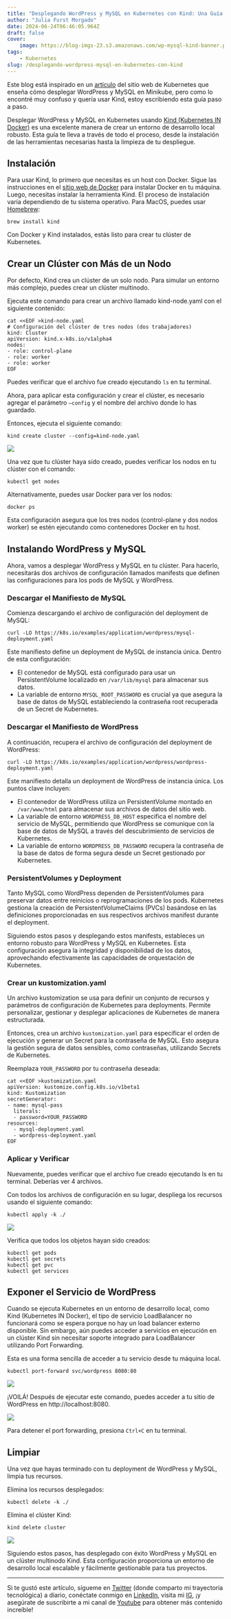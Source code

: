 ```yaml
---
title: "Desplegando WordPress y MySQL en Kubernetes con Kind: Una Guía Paso a Paso"
author: "Julia Furst Morgado"
date: 2024-06-24T06:46:05.964Z
draft: false
cover:
    image: https://blog-imgs-23.s3.amazonaws.com/wp-mysql-kind-banner.png
tags: 
    - Kubernetes
slug: /desplegando-wordpress-mysql-en-kubernetes-con-kind
---
```


Este blog está inspirado en un [artículo](https://kubernetes.io/docs/tutorials/stateful-application/mysql-wordpress-persistent-volume/) del sitio web de Kubernetes que enseña cómo desplegar WordPress y MySQL en Minikube, pero como lo encontré muy confuso y quería usar Kind, estoy escribiendo esta guía paso a paso.

Desplegar WordPress y MySQL en Kubernetes usando [Kind (Kubernetes IN Docker)](https://kind.sigs.k8s.io/) es una excelente manera de crear un entorno de desarrollo local robusto. Esta guía te lleva a través de todo el proceso, desde la instalación de las herramientas necesarias hasta la limpieza de tu despliegue.

## Instalación

Para usar Kind, lo primero que necesitas es un host con Docker. Sigue las instrucciones en el [sitio web de Docker](https://docs.docker.com/get-docker/) para instalar Docker en tu máquina. Luego, necesitas instalar la herramienta Kind. El proceso de instalación varía dependiendo de tu sistema operativo. Para MacOS, puedes usar [Homebrew](https://formulae.brew.sh/formula/kind):

`brew install kind`

Con Docker y Kind instalados, estás listo para crear tu clúster de Kubernetes.

## Crear un Clúster con Más de un Nodo
Por defecto, Kind crea un clúster de un solo nodo. Para simular un entorno más complejo, puedes crear un clúster multinodo.

Ejecuta este comando para crear un archivo llamado kind-node.yaml con el siguiente contenido:

```
cat <<EOF >kind-node.yaml
# Configuración del clúster de tres nodos (dos trabajadores)
kind: Cluster
apiVersion: kind.x-k8s.io/v1alpha4
nodes:
- role: control-plane
- role: worker
- role: worker
EOF
```

Puedes verificar que el archivo fue creado ejecutando `ls` en tu terminal.

Ahora, para aplicar esta configuración y crear el clúster, es necesario agregar el parámetro `–config` y el nombre del archivo donde lo has guardado.

Entonces, ejecuta el siguiente comando: 

`kind create cluster --config=kind-node.yaml`

![](https://blog-imgs-23.s3.amazonaws.com/kind-cluster.png)

Una vez que tu clúster haya sido creado, puedes verificar los nodos en tu clúster con el comando: 

`kubectl get nodes`

Alternativamente, puedes usar Docker para ver los nodos: 

`docker ps`

Esta configuración asegura que los tres nodos (control-plane y dos nodos worker) se estén ejecutando como contenedores Docker en tu host.

## Instalando WordPress y MySQL
Ahora, vamos a desplegar WordPress y MySQL en tu clúster. Para hacerlo, necesitarás dos archivos de configuración llamados manifests que definen las configuraciones para los pods de MySQL y WordPress.

### Descargar el Manifiesto de MySQL
Comienza descargando el archivo de configuración del deployment de MySQL:

`curl -LO https://k8s.io/examples/application/wordpress/mysql-deployment.yaml`

Este manifiesto define un deployment de MySQL de instancia única. Dentro de esta configuración:

- El contenedor de MySQL está configurado para usar un PersistentVolume localizado en `/var/lib/mysql` para almacenar sus datos.
- La variable de entorno `MYSQL_ROOT_PASSWORD` es crucial ya que asegura la base de datos de MySQL estableciendo la contraseña root recuperada de un Secret de Kubernetes.

### Descargar el Manifiesto de WordPress
A continuación, recupera el archivo de configuración del deployment de WordPress:

`curl -LO https://k8s.io/examples/application/wordpress/wordpress-deployment.yaml`

Este manifiesto detalla un deployment de WordPress de instancia única. Los puntos clave incluyen:

- El contenedor de WordPress utiliza un PersistentVolume montado en `/var/www/html` para almacenar sus archivos de datos del sitio web.
- La variable de entorno `WORDPRESS_DB_HOST` especifica el nombre del servicio de MySQL, permitiendo que WordPress se comunique con la base de datos de MySQL a través del descubrimiento de servicios de Kubernetes.
- La variable de entorno `WORDPRESS_DB_PASSWORD` recupera la contraseña de la base de datos de forma segura desde un Secret gestionado por Kubernetes.

### PersistentVolumes y Deployment
Tanto MySQL como WordPress dependen de PersistentVolumes para preservar datos entre reinicios o reprogramaciones de los pods. Kubernetes gestiona la creación de PersistentVolumeClaims (PVCs) basándose en las definiciones proporcionadas en sus respectivos archivos manifest durante el deployment.

Siguiendo estos pasos y desplegando estos manifests, estableces un entorno robusto para WordPress y MySQL en Kubernetes. Esta configuración asegura la integridad y disponibilidad de los datos, aprovechando efectivamente las capacidades de orquestación de Kubernetes.

### Crear un kustomization.yaml
Un archivo kustomization se usa para definir un conjunto de recursos y parámetros de configuración de Kubernetes para deployments. Permite personalizar, gestionar y desplegar aplicaciones de Kubernetes de manera estructurada.

Entonces, crea un archivo `kustomization.yaml` para especificar el orden de ejecución y generar un Secret para la contraseña de MySQL. Esto asegura la gestión segura de datos sensibles, como contraseñas, utilizando Secrets de Kubernetes.

Reemplaza `YOUR_PASSWORD` por tu contraseña deseada:

```
cat <<EOF >kustomization.yaml
apiVersion: kustomize.config.k8s.io/v1beta1
kind: Kustomization 
secretGenerator:
- name: mysql-pass
  literals:
  - password=YOUR_PASSWORD
resources:
  - mysql-deployment.yaml
  - wordpress-deployment.yaml
EOF
```

### Aplicar y Verificar
Nuevamente, puedes verificar que el archivo fue creado ejecutando ls en tu terminal. Deberías ver 4 archivos.

Con todos los archivos de configuración en su lugar, despliega los recursos usando el siguiente comando:

`kubectl apply -k ./`

![](https://blog-imgs-23.s3.amazonaws.com/kind-wp-mysql-dep.png)

Verifica que todos los objetos hayan sido creados:

```
kubectl get pods
kubectl get secrets
kubectl get pvc
kubectl get services
```

## Exponer el Servicio de WordPress
Cuando se ejecuta Kubernetes en un entorno de desarrollo local, como Kind (Kubernetes IN Docker), el tipo de servicio LoadBalancer no funcionará como se espera porque no hay un load balancer externo disponible. Sin embargo, aún puedes acceder a servicios en ejecución en un clúster Kind sin necesitar soporte integrado para LoadBalancer utilizando Port Forwarding.

Esta es una forma sencilla de acceder a tu servicio desde tu máquina local.

`kubectl port-forward svc/wordpress 8080:80`

![](https://blog-imgs-23.s3.amazonaws.com/kind-expose-wp-service.png)

¡VOILÁ! Después de ejecutar este comando, puedes acceder a tu sitio de WordPress en http://localhost:8080.

![](https://blog-imgs-23.s3.amazonaws.com/kind-wp.png)

Para detener el port forwarding, presiona `Ctrl+C` en tu terminal.

## Limpiar
Una vez que hayas terminado con tu deployment de WordPress y MySQL, limpia tus recursos.

Elimina los recursos desplegados:

`kubectl delete -k ./`

Elimina el clúster Kind:

`kind delete cluster`


![](https://blog-imgs-23.s3.amazonaws.com/kind-delete.png)

Siguiendo estos pasos, has desplegado con éxito WordPress y MySQL en un clúster multinodo Kind. Esta configuración proporciona un entorno de desarrollo local escalable y fácilmente gestionable para tus proyectos.

---
Si te gustó este artículo, sígueme en [Twitter](https://twitter.com/juliafmorgado) (donde comparto mi trayectoria tecnológica) a diario, conéctate conmigo en [LinkedIn](https://www.linkedin.com/in/juliafmorgado/), visita mi [IG](https://www.instagram.com/juliafmorgado/), ¡y asegúrate de suscribirte a mi canal de [Youtube](https://www.youtube.com/c/JuliaFMorgado) para obtener más contenido increíble!

